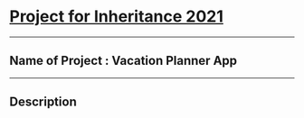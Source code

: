 # [Project for Inheritance 2021](https://www.communityofcoders.in/events/610b7cb486b1a2498d7f0a6c)
---
## Name of Project : Vacation Planner App
---
## Description


